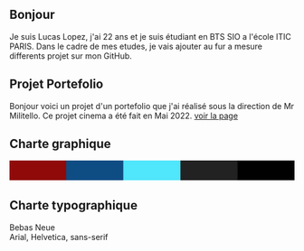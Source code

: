 ## Bonjour
Je suis Lucas Lopez, j'ai 22 ans et je suis étudiant en BTS SIO a l'école ITIC PARIS.
Dans le cadre de mes etudes, je vais ajouter au fur a mesure differents projet sur mon GitHub.


## Projet Portefolio
Bonjour voici un projet d'un portefolio que j'ai réalisé
sous la direction de Mr Militello.
Ce projet cinema a été fait en Mai 2022.
[voir la page](https://lucas93220.github.io/new_portefolio/)



## Charte graphique 

![Palette](asset/palette.PNG)

## Charte typographique

 Bebas Neue   
 Arial, Helvetica, sans-serif